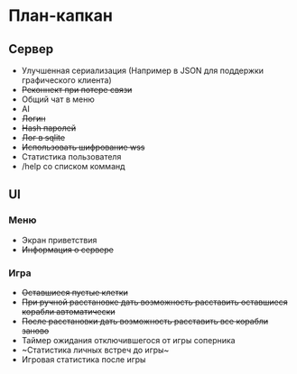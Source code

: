 # План-капкан
## Сервер
* Улучшенная сериализация (Например в JSON для поддержки графического клиента)
* ~~Реконнект при потере связи~~
* Общий чат в меню
* AI
* ~~Логин~~
* ~~Hash паролей~~
* ~~Лог в sqlite~~
* ~~Использовать шифрование wss~~
* Статистика пользователя
* /help со списком комманд
## UI
### Меню
* Экран приветствия
* ~~Информация о сервере~~
### Игра
* ~~Оставшиеся пустые клетки~~
* ~~При ручной расстановке дать возможность расставить оставшиеся корабли автоматически~~
* ~~После расстановки дать возможность расставить все корабли заново~~
* Таймер ожидания отключившегося от игры соперника
* ~Статистика личных встреч до игры~
* Игровая статистика после игры